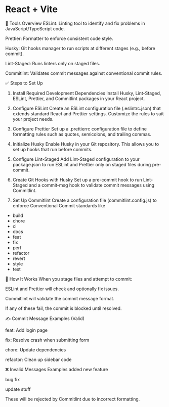 # React + Vite

📌 Tools Overview
ESLint: Linting tool to identify and fix problems in JavaScript/TypeScript code.

Prettier: Formatter to enforce consistent code style.

Husky: Git hooks manager to run scripts at different stages (e.g., before commit).

Lint-Staged: Runs linters only on staged files.

Commitlint: Validates commit messages against conventional commit rules.

✅ Steps to Set Up
1. Install Required Development Dependencies
Install Husky, Lint-Staged, ESLint, Prettier, and Commitlint packages in your React project.

2. Configure ESLint
Create an ESLint configuration file (.eslintrc.json) that extends standard React and Prettier settings. Customize the rules to suit your project needs.

3. Configure Prettier
Set up a .prettierrc configuration file to define formatting rules such as quotes, semicolons, and trailing commas.

4. Initialize Husky
Enable Husky in your Git repository. This allows you to set up hooks that run before commits.

5. Configure Lint-Staged
Add Lint-Staged configuration to your package.json to run ESLint and Prettier only on staged files during pre-commit.

6. Create Git Hooks with Husky
Set up a pre-commit hook to run Lint-Staged and a commit-msg hook to validate commit messages using Commitlint.

7. Set Up Commitlint
Create a configuration file (commitlint.config.js) to enforce Conventional Commit standards like

- build
- chore
- ci
- docs
- feat
- fix
- perf
- refactor
- revert
- style
- test

🧪 How It Works
When you stage files and attempt to commit:

ESLint and Prettier will check and optionally fix issues.

Commitlint will validate the commit message format.

If any of these fail, the commit is blocked until resolved.

✍️ Commit Message Examples (Valid)

feat: Add login page

fix: Resolve crash when submitting form

chore: Update dependencies

refactor: Clean up sidebar code

❌ Invalid Messages Examples
added new feature

bug fix

update stuff

These will be rejected by Commitlint due to incorrect formatting.
